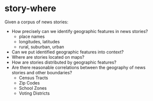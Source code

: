 # story-where
Given a corpus of news stories:

* How precisely can we identify geographic features in news stories?
  * place names
  * longitudes, latitudes
  * rural, suburban, urban
* Can we put identified geographic features into context?
* Where are stories located on maps?
* How are stories distributed by geographic features?
* Are there reasonable correlations between the geography of news stories and other boundaries?
  * Census Tracts
  * Zip Codes
  * School Zones
  * Voting Districts
